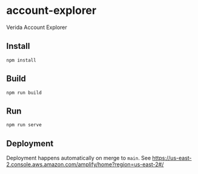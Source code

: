 # account-explorer
Verida Account Explorer

## Install 

```
npm install
```

## Build

```
npm run build
```

## Run

```
npm run serve
```

## Deployment

Deployment happens automatically on merge to `main`. See https://us-east-2.console.aws.amazon.com/amplify/home?region=us-east-2#/